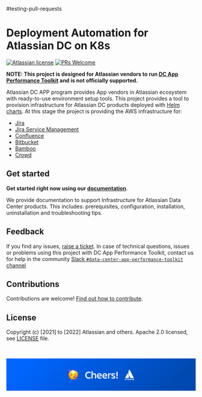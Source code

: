 #testing-pull-requests
# Deployment Automation for Atlassian DC on K8s
[![Atlassian license](https://img.shields.io/badge/license-Apache%202.0-blue.svg?style=flat-square)](LICENSE) [![PRs Welcome](https://img.shields.io/badge/PRs-welcome-brightgreen.svg?style=flat-square)](CONTRIBUTING.md)

**NOTE: This project is designed for Atlassian vendors to run [DC App Performance Toolkit](https://developer.atlassian.com/platform/marketplace/dc-apps-performance-and-scale-testing/) and is not officially supported.**

Atlassian DC APP program provides App vendors in Atlassian ecosystem with ready-to-use environment setup tools. 
This project provides a tool to provision infrastructure for Atlassian DC products deployed with [Helm charts](https://atlassian.github.io/data-center-helm-charts/).
At this stage the project is providing the AWS infrastructure for:

* [Jira](https://confluence.atlassian.com/jirasoftware/jira-software-8-19-x-release-notes-1082526044.html)
* [Jira Service Management](https://confluence.atlassian.com/servicemanagement/jira-service-management-4-20-x-release-notes-1085202556.html)
* [Confluence](https://confluence.atlassian.com/doc/confluence-7-13-release-notes-1044114085.html)
* [Bitbucket](https://confluence.atlassian.com/bitbucketserver/bitbucket-data-center-and-server-7-17-release-notes-1086401305.html)
* [Bamboo](https://confluence.atlassian.com/bamboo/bamboo-8-1-release-notes-1103070461.html)
* [Crowd](https://confluence.atlassian.com/crowd/crowd-5-1-release-notes-1189774315.html)

## Get started

**Get started right now using our [documentation](https://atlassian-labs.github.io/data-center-terraform/)**.

We provide documentation to support Infrastructure for Atlassian Data Center products.
This includes: prerequisites, configuration, installation, uninstallation and troubleshooting tips.


## Feedback

If you find any issues, [raise a ticket](https://github.com/atlassian-labs/data-center-terraform/issues). In case of technical questions, issues or problems using this project with DC App Performance Toolkit, contact us for help in the community [Slack `#data-center-app-performance-toolkit` channel](http://bit.ly/dcapt_slack)

## Contributions

Contributions are welcome! [Find out how to contribute](CONTRIBUTING.md). 

## License

Copyright (c) [2021] to [2022] Atlassian and others.
Apache 2.0 licensed, see [LICENSE](LICENSE) file.

<br/> 


[![With ❤️ from Atlassian](https://raw.githubusercontent.com/atlassian-internal/oss-assets/master/banner-cheers-light.png)](https://www.atlassian.com)
